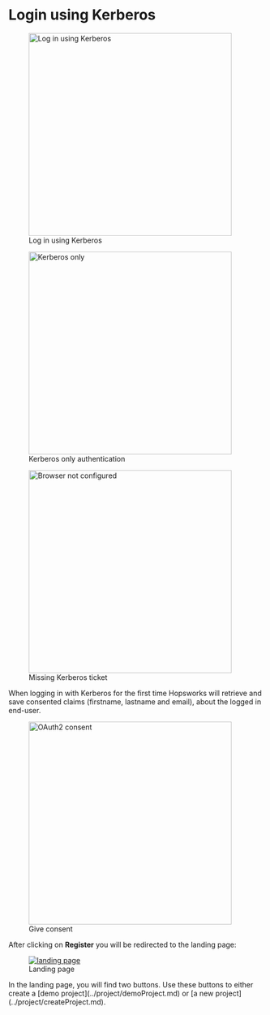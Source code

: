 # Login using Kerberos

<figure>
  <a  href="../../../assets/images/admin/ldap/login-using-krb.png">
    <img width="400px" src="../../../assets/images/admin/ldap/login-using-krb.png" alt="Log in using Kerberos" />
  </a>
  <figcaption>Log in using Kerberos</figcaption>
</figure>

<figure>
  <a  href="../../../assets/images/admin/ldap/krb-login.png">
    <img width="400px" src="../../../assets/images/admin/ldap/krb-login.png" alt="Kerberos only" />
  </a>
  <figcaption>Kerberos only authentication</figcaption>
</figure>

<figure>
  <a  href="../../../assets/images/admin/ldap/no-ticket.png">
    <img width="400px" src="../../../assets/images/admin/ldap/no-ticket.png" alt="Browser not configured" />
  </a>
  <figcaption>Missing Kerberos ticket</figcaption>
</figure>

When logging in with Kerberos for the first time Hopsworks will retrieve and save consented claims (firstname, lastname
and email), about the logged in end-user.

<figure>
  <a  href="../../../assets/images/auth/consent.png">
    <img width="400px" src="../../../assets/images/auth/consent.png" alt="OAuth2 consent" />
  </a>
  <figcaption>Give consent</figcaption>
</figure>

After clicking on **Register** you will be redirected to the landing page:
  <figure>
    <a  href="../../../assets/images/project/landing-page.png">
      <img alt="landing page" src="../../../assets/images/project/landing-page.png">
    </a>
    <figcaption>Landing page</figcaption>
  </figure>
In the landing page, you will find two buttons. Use these buttons to either create a 
[demo project](../project/demoProject.md) or [a new project](../project/createProject.md).